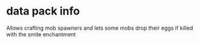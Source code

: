 # data pack info
Allows crafting mob spawners and lets some mobs drop their eggs if killed with the smite enchantment

